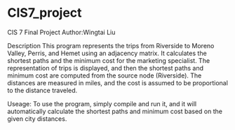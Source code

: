 # CIS7_project
CIS 7 Final Project
Author:Wingtai Liu

Description
This program represents the trips from Riverside to Moreno Valley, Perris, and Hemet using an adjacency matrix. It calculates the shortest paths and the minimum cost for the marketing specialist. The representation of trips is displayed, and then the shortest paths and minimum cost are computed from the source node (Riverside). The distances are measured in miles, and the cost is assumed to be proportional to the distance traveled.

Useage:
To use the program, simply compile and run it, and it will automatically calculate the shortest paths and minimum cost based on the given city distances.
